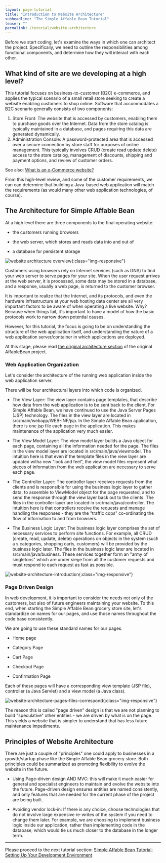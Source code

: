 ```yaml
---
layout: page-tutorial
title: "Introduction to Website Architecture"
subheadline: "The Simple Affable Bean Tutorial"
teaser: ""
permalink: /tutorial/website-architecture
---
```

Before we start coding, let's examine the ways in which one can architect the project. 
Specifically, we need to outline the responsibilities among functional components, 
and determine how they will interact with each other.


## What kind of site are we developing at a high level?

This tutorial focuses on business-to-customer (B2C) e-commerce, and applies the typical scenario of a small retail store seeking to create a website enabling customers to shop online. Software that accommodates a B2C scenario generally consists of two components:

1. Store Front: The website that is accessed by customers, enabling them to purchase goods over the Internet. Data from the store catalog is typically maintained in a database, and pages requiring this data are generated dynamically.
2. Administration Console: A password-protected area that is accessed over a secure connection by store staff for purposes of online management. This typically involves CRUD (create read update delete) access to the store catalog, management of discounts, shipping and payment options, and review of customer orders.


See also: [What is an e-Commerce website?](https://netbeans.org/kb/docs/javaee/ecommerce/intro.html#whatEcommerce)

From this high-level review, and some of the customer requirements, we can can determine that building a Java-based web application 
will match the requirements (as would many other web application technologies, of course).

## The Architecture for Simple Affable Bean

At a high level there are three components to the final operating website: 

* the customers running browsers

* the web server, which stores and reads data into and out of

* a database for persistent storage

![website architecture overview]({{site.url}}{{site.baseurl}}/images/website-architecture-overview.png){:class="img-responsive"}

Customers using browsers rely on Internet services (such as DNS) to find your web server to 
serve pages for your site.  When the user request arrives at the web server, it is processed, 
some data may be stored in a database, and a response, usually a web page, is returned to the customer browser.
 
It is important to realize that the Internet, and its protocols, and even the hardware infrastructure at your web hosting data center 
are all very important factors to be aware of when operating a live website.  Why? Because when things fail, it's important to have a model 
of how the basic protocols work to narrow down potential causes.

However, for this tutorial, the focus is going to be on understanding the structure of the web application itself,
and understanding the nature of a web application server/container in which applications are deployed.

At this stage, please read [the original architecture section](https://netbeans.org/kb/docs/javaee/ecommerce/design.html#architecture) of the original AffableBean project.

###  Web Application Organization
 
Let's consider the architecture of the running web application inside the web application server.

There will be four architectural layers into which code is organized.

* The View Layer: The view layer contains page templates, that describe how data from the web application is to be sent back to the client.
For Simple Affable Bean, we have continued to use the Java Server Pages (JSP) technology.  The files in the view layer are located in src/main/webapp/WEB-INF/jsp.
In the Simple Affable Bean application, there is one jsp file each page in the application.  This makes maintenance of the application very much easier.

* The View Model Layer: The view model layer builds a Java object for each page, containing all the information needed for the page.
 The files in the view model layer are located in src/main/java/viewmodel.  The intuition here is that even if the template files in the view layer are updated witha  new "look and feel", the view model files 
 represent what pieces of information from the web application are necessary to serve each page. 

* The Controller Layer: The controller layer receives requests from the clients and is responsible for using the business logic layer to gather data,
   to assemble to ViewModel object for the page requested, and to send the response through the view layer back out to the clients.
   The files in the controller layer are located in src/main/java/controller.  The intuition here is that controllers receive the requests and
   manage handling the responses - they are the "traffic cops" co-ordinating the flow of information to and from browsers.
   
* The Business Logic Layer: The business logic layer comprises the set of necessary services to perform site functions.
  For example, all CRUD (create, read, update, delete) operations on objects in the system (such a s categories, shopping carts, customers)
  will be provided by the business logic later. The files in the business logic later are located in src/main/java/business.  These
  services together form an "army of singletons" which are under siege from all the customer requests and must respond to each request 
  as fast as possible.

![website-architecture-introduction]({{site.url}}{{site.baseurl}}/images/website-architecture-introduction.png){:class="img-responsive"}

### Page Driven Design 

In web development, it is important to consider the needs not only of the customers, but also of future engineers maintaining your website.
To this end, when starting the Simple Affable Bean grocery store site, let's standardize on names for our pages, and use those names
throughout the code base consistently.

We are going to use these standard names for our pages.

* Home page 

* Category Page

* Cart Page

* Checkout Page

* Confirmation Page

Each of these pages will have a corresponding view template (JSP file), controller (a Java Servlet) and a view model (a Java class).

![website-architecture-pages-files-correspond]({{site.url}}{{site.baseurl}}/images/website-architecture-pages-files-correspond.png){:class="img-responsive"}

The reason this is called "page driven" design is that we are not planning to build "speculative" other entities - we are driven by what is on the page.
This yields a website that is simpler to understand that has less future maintenance impediments.

## Principles of Website Architecture

There are just a couple of "principles" one could apply to businesses in a growth/startup phase like the Simple Affable Bean grocery store.
Both principles could be summarized as promoting flexibility to evolve the website in the future.

* Using Page-driven design AND MVC: this will make it much easier for general and specialist engineers to maintain and
 evolve the website into the future.  Page-driven design ensures entities are named consistently, and only features that are
 needed for the current phase of the project are being built.

* Avoiding vendor lock-in: If there is any choice, choose technologies that do not involve large expensive re-writes of the system
 if you need to change them later.  For example, we are choosing to implement business logic inside our application, rather than
 implementing code in the database, which would tie us much closer to the database in the longer term.


----
Please proceed to the next tutorial section: [Simple Affable Bean Tutorial: Setting Up Your Development Environment]({{site.url}}{{site.baseurl}}/tutorial/setting-up-development-environments)
